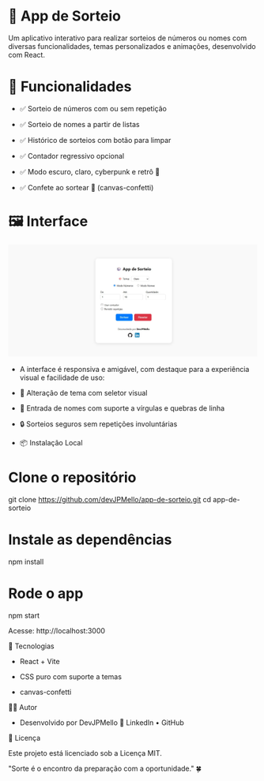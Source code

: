 # 🎲 App de Sorteio

Um aplicativo interativo para realizar sorteios de números ou nomes com diversas funcionalidades, temas personalizados e animações, desenvolvido com React.

# 🚀 Funcionalidades

- ✅ Sorteio de números com ou sem repetição

- ✅ Sorteio de nomes a partir de listas

- ✅ Histórico de sorteios com botão para limpar

- ✅ Contador regressivo opcional

- ✅ Modo escuro, claro, cyberpunk e retrô 🌈

- ✅ Confete ao sortear 🎉 (canvas-confetti)

# 🖼️ Interface

![Sorteio em ação](public/image.png)

- A interface é responsiva e amigável, com destaque para a experiência visual e facilidade de uso:

- 🎨 Alteração de tema com seletor visual

- 🧾 Entrada de nomes com suporte a vírgulas e quebras de linha

- 🔒 Sorteios seguros sem repetições involuntárias

- 📦 Instalação Local

# Clone o repositório
git clone https://github.com/devJPMello/app-de-sorteio.git
cd app-de-sorteio

# Instale as dependências
npm install

# Rode o app
npm start

Acesse: http://localhost:3000

🔧 Tecnologias

- React + Vite

- CSS puro com suporte a temas

- canvas-confetti


👨‍💻 Autor

- Desenvolvido por DevJPMello
🔗 LinkedIn • GitHub

📄 Licença

Este projeto está licenciado sob a Licença MIT.

"Sorte é o encontro da preparação com a oportunidade." 🍀
